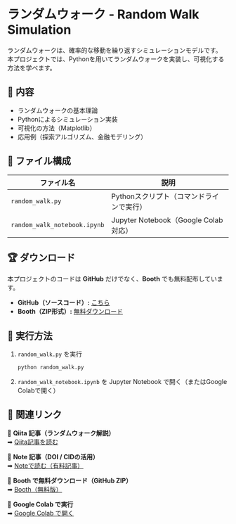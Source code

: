 # ランダムウォーク - Random Walk Simulation

ランダムウォークは、確率的な移動を繰り返すシミュレーションモデルです。  
本プロジェクトでは、Pythonを用いてランダムウォークを実装し、可視化する方法を学べます。

## 📌 内容
- ランダムウォークの基本理論
- Pythonによるシミュレーション実装
- 可視化の方法（Matplotlib）
- 応用例（探索アルゴリズム、金融モデリング）

## 📂 ファイル構成
| ファイル名 | 説明 |
|------------|--------------------------------------------|
| `random_walk.py` | Pythonスクリプト（コマンドラインで実行） |
| `random_walk_notebook.ipynb` | Jupyter Notebook（Google Colab対応） |

## 🏆 ダウンロード
本プロジェクトのコードは **GitHub** だけでなく、**Booth** でも無料配布しています。

- **GitHub（ソースコード）:** [こちら](https://github.com/Ry02024/Complex-System/tree/main/random_walk)
- **Booth（ZIP形式）:** [無料ダウンロード](https://complex-dynamics.booth.pm/items/6457102)

## 🔧 実行方法
1. `random_walk.py` を実行
    ```sh
    python random_walk.py
    ```
2. `random_walk_notebook.ipynb` を Jupyter Notebook で開く（またはGoogle Colabで開く）

## 📌 関連リンク

📌 **Qiita 記事（ランダムウォーク解説）**  
➡ [Qiita記事を読む](https://qiita.com/your_qiita_link)

📌 **Note 記事（DOI / CIDの活用）**  
➡ [Noteで読む（有料記事）](https://note.com/ry0w3/n/n438dccdeb2ec)

📌 **Booth で無料ダウンロード（GitHub ZIP）**  
➡ [Booth（無料版）](https://complex-dynamics.booth.pm/items/6457102)

📌 **Google Colab で実行**  
➡ [Google Colab で開く](https://colab.research.google.com/github/Ry02024/Complex-System/blob/main/random_walk/random_walk.ipynb)
